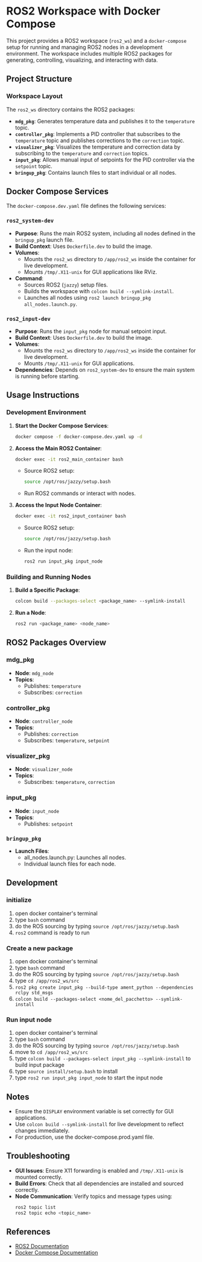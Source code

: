 # ROS2 Workspace with Docker Compose

This project provides a ROS2 workspace (`ros2_ws`) and a `docker-compose` setup for running and managing ROS2 nodes in a development environment. The workspace includes multiple ROS2 packages for generating, controlling, visualizing, and interacting with data.

## Project Structure

### Workspace Layout

The `ros2_ws` directory contains the ROS2 packages:

- **`mdg_pkg`**: Generates temperature data and publishes it to the `temperature` topic.
- **`controller_pkg`**: Implements a PID controller that subscribes to the `temperature` topic and publishes corrections to the `correction` topic.
- **`visualizer_pkg`**: Visualizes the temperature and correction data by subscribing to the `temperature` and `correction` topics.
- **`input_pkg`**: Allows manual input of setpoints for the PID controller via the `setpoint` topic.
- **`bringup_pkg`**: Contains launch files to start individual or all nodes.

## Docker Compose Services

The `docker-compose.dev.yaml` file defines the following services:

### `ros2_system-dev`

- **Purpose**: Runs the main ROS2 system, including all nodes defined in the `bringup_pkg` launch file.
- **Build Context**: Uses `Dockerfile.dev` to build the image.
- **Volumes**:
  - Mounts the `ros2_ws` directory to `/app/ros2_ws` inside the container for live development.
  - Mounts `/tmp/.X11-unix` for GUI applications like RViz.
- **Command**:
  - Sources ROS2 (`jazzy`) setup files.
  - Builds the workspace with `colcon build --symlink-install`.
  - Launches all nodes using `ros2 launch bringup_pkg all_nodes.launch.py`.

### `ros2_input-dev`

- **Purpose**: Runs the `input_pkg` node for manual setpoint input.
- **Build Context**: Uses `Dockerfile.dev` to build the image.
- **Volumes**:
  - Mounts the `ros2_ws` directory to `/app/ros2_ws` inside the container for live development.
  - Mounts `/tmp/.X11-unix` for GUI applications.
- **Dependencies**: Depends on `ros2_system-dev` to ensure the main system is running before starting.

## Usage Instructions

### Development Environment

1. **Start the Docker Compose Services**:
   ```sh
   docker compose -f docker-compose.dev.yaml up -d
   ```
2. **Access the Main ROS2 Container**:

   ```sh
   docker exec -it ros2_main_container bash
   ```

   - Source ROS2 setup:
     ```sh
     source /opt/ros/jazzy/setup.bash
     ```
   - Run ROS2 commands or interact with nodes.

3. **Access the Input Node Container**:
   ```sh
   docker exec -it ros2_input_container bash
   ```
   - Source ROS2 setup:
     ```sh
     source /opt/ros/jazzy/setup.bash
     ```
   - Run the input node:
     ```sh
     ros2 run input_pkg input_node
     ```

### Building and Running Nodes

1. **Build a Specific Package**:
   ```sh
   colcon build --packages-select <package_name> --symlink-install
   ```
2. **Run a Node**:
   ```sh
   ros2 run <package_name> <node_name>
   ```


## ROS2 Packages Overview

### mdg_pkg

- **Node**: `mdg_node`
- **Topics**:
  - Publishes: `temperature`
  - Subscribes: `correction`

### controller_pkg

- **Node**: `controller_node`
- **Topics**:
  - Publishes: `correction`
  - Subscribes: `temperature`, `setpoint`

### visualizer_pkg

- **Node**: `visualizer_node`
- **Topics**:
  - Subscribes: `temperature`, `correction`

### input_pkg

- **Node**: `input_node`
- **Topics**:
  - Publishes: `setpoint`

### `bringup_pkg`

- **Launch Files**:
  - all_nodes.launch.py: Launches all nodes.
  - Individual launch files for each node.

## Development

### initialize

1. open docker container's terminal
2. type `bash` command
3. do the ROS sourcing by typing `source /opt/ros/jazzy/setup.bash`
4. `ros2` command is ready to run

### Create a new package

1. open docker container's terminal
2. type `bash` command
3. do the ROS sourcing by typing `source /opt/ros/jazzy/setup.bash`
4. type `cd /app/ros2_ws/src`
5. `ros2 pkg create input_pkg --build-type ament_python --dependencies rclpy std_msgs`
6. `colcon build --packages-select <nome_del_pacchetto> --symlink-install`

### Run input node
1. open docker container's terminal
2. type `bash` command
3. do the ROS sourcing by typing `source /opt/ros/jazzy/setup.bash`
4. move to `cd /app/ros2_ws/src`
5. type `colcon build --packages-select input_pkg --symlink-install` to build input package
6. type `source install/setup.bash` to install
7. type `ros2 run input_pkg input_node` to start the input node

## Notes

- Ensure the `DISPLAY` environment variable is set correctly for GUI applications.
- Use `colcon build --symlink-install` for live development to reflect changes immediately.
- For production, use the docker-compose.prod.yaml file.

## Troubleshooting

- **GUI Issues**: Ensure X11 forwarding is enabled and `/tmp/.X11-unix` is mounted correctly.
- **Build Errors**: Check that all dependencies are installed and sourced correctly.
- **Node Communication**: Verify topics and message types using:
  ```sh
  ros2 topic list
  ros2 topic echo <topic_name>
  ```

## References

- [ROS2 Documentation](https://docs.ros.org/en/foxy/index.html)
- [Docker Compose Documentation](https://docs.docker.com/compose/)
